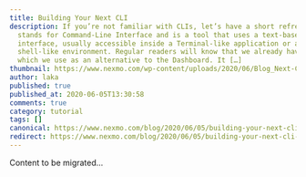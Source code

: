 ```yaml
---
title: Building Your Next CLI
description: If you’re not familiar with CLIs, let’s have a short refresher. CLI
  stands for Command-Line Interface and is a tool that uses a text-based
  interface, usually accessible inside a Terminal-like application or a
  shell-like environment. Regular readers will know that we already have a CLI,
  which we use as an alternative to the Dashboard. It […]
thumbnail: https://www.nexmo.com/wp-content/uploads/2020/06/Blog_Next-CLI_1200x600.png
author: laka
published: true
published_at: 2020-06-05T13:30:58
comments: true
category: tutorial
tags: []
canonical: https://www.nexmo.com/blog/2020/06/05/building-your-next-cli-dr
redirect: https://www.nexmo.com/blog/2020/06/05/building-your-next-cli-dr
---
```

Content to be migrated...
